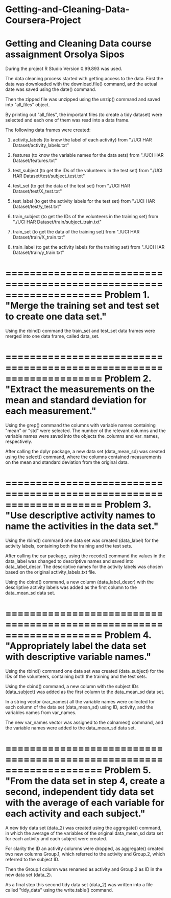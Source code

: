 # Getting-and-Cleaning-Data-Coursera-Project
Getting and Cleaning Data course assaignment
Orsolya Sipos
=============

During the project R Studio Version 0.99.893 was used.

The data cleaning process started with getting access to the data.
First the data was downloaded with the download.file() command, and the actual
date was saved using the date() command.

Then the zipped file was unzipped using the unzip() command and saved into
"all_files" object.

By printing out "all_files", the important files (to create a tidy dataset)
were selected and each one of them was read into a data frame.

The following data frames were created:
1. activity_labels (to know the label of each activity)
      from "./UCI HAR Dataset/activity_labels.txt"

2. features (to know the variable names for the data sets)
      from "./UCI HAR Dataset/features.txt"

3. test_subject (to get the IDs of the volunteers in the test set)
      from "./UCI HAR Dataset/test/subject_test.txt"

4. test_set (to get the data of the test set)
      from "./UCI HAR Dataset/test/X_test.txt"

5. test_label (to get the activity labels for the test set)
      from "./UCI HAR Dataset/test/y_test.txt"

6. train_subject (to get the IDs of the volunteers in the training set)
      from "./UCI HAR Dataset/train/subject_train.txt"

7. train_set (to get the data of the training set)
      from "./UCI HAR Dataset/train/X_train.txt"

8. train_label (to get the activity labels for the training set)
      from "./UCI HAR Dataset/train/y_train.txt"

====================================================================
Problem 1. "Merge the training set and test set to create one data set."
====================================================================
Using the rbind() command the train_set and test_set data frames were merged
into one data frame, called data_set.

====================================================================
Problem 2. "Extract the measurements on the mean and standard deviation for each
measurement."
====================================================================
Using the grep() command the columns with variable names containing "mean" or
"std" were selected. The number of the relevant columns and the variable names
were saved into the objects the_columns and var_names, respectively.

After calling the dplyr package, a new data set (data_mean_sd) was created using the select() command, where the columns contained measurements on the mean and standard deviation from the original data.

====================================================================
Problem 3. "Use descriptive activity names to name the activities in the data set."
====================================================================
Using the rbind() command one data set was created (data_label) for the activity labels, containing both the training and the test sets.

After calling the car package, using the recode() command the values in the data_label was changed to descriptive names and saved into data_label_descr. The descriptive names for the activity labels was chosen based on the original activity_labels.txt file.

Using the cbind() command, a new column (data_label_descr) with the descriptive activity labels was added as the first column to the data_mean_sd data set.

====================================================================
Problem 4. "Appropriately label the data set with descriptive variable names."
====================================================================
Using the rbind() command one data set was created (data_subject) for the IDs of the volunteers, containing both the training and the test sets.

Using the cbind() command, a new column with the subject IDs (data_subject) was added as the first column to the data_mean_sd data set.

In a string vector (var_names) all the variable names were collected for each column of the data set (data_mean_sd) using ID, activity, and the variables names from var_names.

The new var_names vector was assigned to the colnames() command, and the variable names were added to the data_mean_sd data set.

====================================================================
Problem 5. "From the data set in step 4, create a second, independent tidy data set
with the average of each variable for each activity and each subject."
====================================================================
A new tidy data set (data_2) was created using the aggregate() command, in which the average of the variables of the original data_mean_sd data set for each activity and each subject were created.

For clarity the ID an activity columns were dropped, as aggregate() created two new columns Group.1, which referred to the activity and Group.2, which referred to the subject ID.

Then the Group.1 column was renamed as activity and Group.2 as ID in the new data set (data_2).

As a final step this second tidy data set (data_2) was written into a file called "tidy_data" using the write.table() command.
